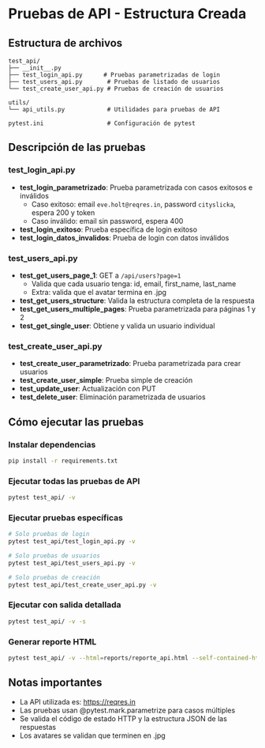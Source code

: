 # Pruebas de API - Estructura Creada

## Estructura de archivos

```
test_api/
├── __init__.py
├── test_login_api.py      # Pruebas parametrizadas de login
├── test_users_api.py       # Pruebas de listado de usuarios
└── test_create_user_api.py # Pruebas de creación de usuarios

utils/
└── api_utils.py            # Utilidades para pruebas de API

pytest.ini                  # Configuración de pytest
```

## Descripción de las pruebas

### test_login_api.py
- **test_login_parametrizado**: Prueba parametrizada con casos exitosos e inválidos
  - Caso exitoso: email `eve.holt@reqres.in`, password `cityslicka`, espera 200 y token
  - Caso inválido: email sin password, espera 400
- **test_login_exitoso**: Prueba específica de login exitoso
- **test_login_datos_invalidos**: Prueba de login con datos inválidos

### test_users_api.py
- **test_get_users_page_1**: GET a `/api/users?page=1`
  - Valida que cada usuario tenga: id, email, first_name, last_name
  - Extra: valida que el avatar termina en .jpg
- **test_get_users_structure**: Valida la estructura completa de la respuesta
- **test_get_users_multiple_pages**: Prueba parametrizada para páginas 1 y 2
- **test_get_single_user**: Obtiene y valida un usuario individual

### test_create_user_api.py
- **test_create_user_parametrizado**: Prueba parametrizada para crear usuarios
- **test_create_user_simple**: Prueba simple de creación
- **test_update_user**: Actualización con PUT
- **test_delete_user**: Eliminación parametrizada de usuarios

## Cómo ejecutar las pruebas

### Instalar dependencias
```bash
pip install -r requirements.txt
```

### Ejecutar todas las pruebas de API
```bash
pytest test_api/ -v
```

### Ejecutar pruebas específicas
```bash
# Solo pruebas de login
pytest test_api/test_login_api.py -v

# Solo pruebas de usuarios
pytest test_api/test_users_api.py -v

# Solo pruebas de creación
pytest test_api/test_create_user_api.py -v
```

### Ejecutar con salida detallada
```bash
pytest test_api/ -v -s
```

### Generar reporte HTML
```bash
pytest test_api/ -v --html=reports/reporte_api.html --self-contained-html
```

## Notas importantes

- La API utilizada es: https://reqres.in
- Las pruebas usan @pytest.mark.parametrize para casos múltiples
- Se valida el código de estado HTTP y la estructura JSON de las respuestas
- Los avatares se validan que terminen en .jpg

